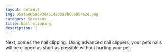 ```yaml
---
layout: default
img: 95aa6e65a693e46142b3aab08e954a2e.png
category: Services
title: Nail clipping
description: |
---
```


Next, comes the nail clipping. Using advanced nail clippers, your pets nails will be clipped as short as possible without hurting your pet.
